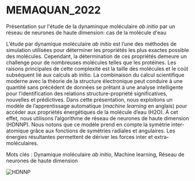 # MEMAQUAN_2022
Présentation sur l'étude de la dynaminque moléculaire *ab initio* par un réseau de neurones de haute dimension: cas de la molécule d'eau


L’étude par dynamique moléculaire *ab initio* est l’une des méthodes de simulation  utilisées pour déterminer les propriétés les plus exactes possible des molécules. Cependant, la détermination de ces propriétés demeure un challenge pour de nombreuses molécules telles que les protéines. Les raisons principales de cette complexité est la taille des molécules et le coût subséquent lié aux calculs ab initio.  La combinaison du calcul scientifique moderne avec la théorie de la structure électronique peut conduire à une quantité sans précédent de données se prêtant à une analyse intelligente pour l’identification des relations structure-propriété significatives, nouvelles et prédictives. Dans cette présentation, nous exploitons un modèle de l’apprentissage automatique (*machine learning* en anglais) pour accéder aux propriétés énergétiques de la molécule d’eau (H2O). À cet effet, nous utilisons l’algorithme de réseau de neurones de haute dimension (HDNNP). Nous notons que ce modèle prend en compte la symétrie inter-atomique grâce aux fonctions de symétries radiales et angulaires. Les énergies résultantes permettent de dériver les forces inter et extra-moléculaires.
  
Mots clés : Dynamique moléculaire *ab initio*, Machine learning, Réseau de neurones de haute dimension

![HDNNP](https://user-images.githubusercontent.com/79190111/176247705-28679f28-31c7-44d1-bdea-04a94831f075.png)

